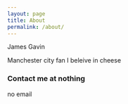 ```yaml
---
layout: page
title: About
permalink: /about/
---
```


James Gavin

Manchester city fan
I beleive in cheese

### Contact me at nothing
no email
